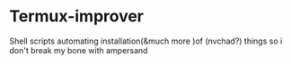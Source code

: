 # Termux-improver
Shell scripts automating installation(&amp;much more )of (nvchad?) things so i don't break my bone with ampersand 
